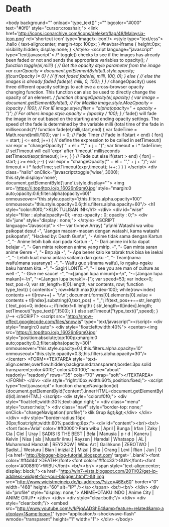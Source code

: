 # Death
&lt;body background="" onload="type_text()" ;="" bgcolor="#000" text="#0f0" style="cursor:crosshair;"> &lt;link href='http://icons.iconarchive.com/icons/deleket/flag/48/Malaysia-icon.png' rel='shortcut icon' type='image/x-icon'/>  &lt;style type="text/css"> .hallo { text-align:center; margin-top: 100px; }  #navbar-iframe { height:0px; visibility:hidden; display:none; }  &lt;/style>  &lt;script language="javascript" type="text/javascript"> /* toggle() checks to see if the images has already been faded or not and sends the appropriate variables to opacity(); */ function toggle(el,milli) { // Get the opacity style parameter from the image var currOpacity = document.getElementById(el).style.opacity; if(currOpacity != 0) { // if not faded fade(el, milli, 100, 0); } else { // else the images is already faded fade(el, milli, 0, 100); } } /* changeOpacity() uses three different opacity settings to achieve a cross-browser opacity changing function. This function can also be used to directly change the opacity of an element. */ function changeOpacity(el,opacity) { var image = document.getElementById(el); // For Mozilla image.style.MozOpacity = (opacity / 100); // For IE image.style.filter = "alpha(opacity=" + opacity + ")"; // For others image.style.opacity = (opacity / 100); } /* fade() will fade the image in or out based on the starting and ending opacity settings. The speed of the fade is determined by the variable milli (total time of the fade in milliseconds)*/ function fade(el,milli,start,end) { var fadeTime = Math.round(milli/100); var i = 0; // Fade Timer // Fade in if(start &lt; end) { for(j = start; j &lt;= end; j++) { // define the expression to be called in setTimeout() var expr = "changeOpacity('" + el + "'," + j + ")"; var timeout = i * fadeTime; // setTimeout will call 'expr' after 'timeout' milliseconds setTimeout(expr,timeout); i++; } } // Fade out else if(start > end) { for(j = start; j >= end; j--) { var expr = "changeOpacity('" + el + "'," + j + ")"; var timeout = i * fadeTime; setTimeout(expr,timeout); i++; } } } &lt;/script> &lt;div class="hallo" onClick="javascript:toggle('wise', 3000); this.style.display='none'; document.getElementById('june').style.display=''">  &lt;img src='https://i.top4top.io/p_16026n9qm0.jpg' style="margin:0 auto;opacity:0.6;filter:alpha(opacity=60)" onmouseover="this.style.opacity=1;this.filters.alpha.opacity=100" onmouseout="this.style.opacity=0.6;this.filters.alpha.opacity=60"/>  &lt;h1 style="color:#0f0;">KLIK TULISAN INI&lt;/h1> &lt;/div>  &lt;div id="wise" style="filter : alpha(opacity=0); -moz-opacity : 0; opacity : 0;"> &lt;div id="june" style="display : none;"> &lt;/style>   &lt;SCRIPT language="Javascript">    &lt;!--    var tl=new Array(    "\n\nhi Watashi wa wibu psikopat desu! -", "Jangan macam-macam dengan watashi, karna watashi psikopat\n",  "Hacked by: Death Gun\n",  "- Anime tidak sama dengan Kartun -", "- Anime lebih baik dari pada Kartun -", "- Dari anime ini kita dapat belajar -", "- Gan minta rekomen anime yang mirip. -", "- Gan minta saran anime Genre -", "- Bnp aja -", "- Apa bener kalo ke tabrak truk bisa ke isekai -", "- Lebih kuat mana antara saitama dan goku -", "- Team(nama waifu)mana suaranya? -", "- Waifu gue si(nama waifu), lo ngaku-ngaku baku hantam kita. -", "- Sagiri LONTE -", "- l see you are man of culture as well -", "- Give me sauce! -",  "-=[jangan lupa minum]=-\n", "-=[Jangan lupa makan]=-\n", "-=[Jangan lupa berak]=-]"); var speed=53; var index=0; text_pos=0; var str_length=tl[0].length; var contents, row; function type_text() { contents=''; row=Math.max(0,index-100); while(row&lt;index) contents += tl[row++] + '\r\n'; document.forms[0].elements[0].value = contents + tl[index].substring(0,text_pos) + "_"; if(text_pos++==str_length) { text_pos=0; index++; if(index!=tl.length) { str_length=tl[index].length; setTimeout("type_text()",1500); } } else setTimeout("type_text()",speed); } //--> &lt;/SCRIPT>   &lt;script src="http://snow-effect.googlecode.com/files/snow.js" type="text/javascript">&lt;/script>  &lt;div style="margin:0 auto"> &lt;div style="float:left;width:40%"> &lt;center>&lt;img src='https://i.top4top.io/p_16026n9qm0.jpg' style="position:absolute;top:100px;margin:0 auto;opacity:0.3;filter:alpha(opacity=30)" onmouseover="this.style.opacity=0.1;this.filters.alpha.opacity=10" onmouseout="this.style.opacity=0.3;this.filters.alpha.opacity=30"/> &lt;/center> &lt;FORM>&lt;TEXTAREA style="text-align:center;overflow:hidden;background:transparent;border:3px solid transparent;color:#0f0;" color:#00ff00;" name="about" readonly="readonly" rows="35" cols="70" wrap="soft">&lt;/TEXTAREA>&lt;/FORM>  &lt;/div>  &lt;div style="right:10px;width:60%;position:fixed;"> &lt;script type="text/javascript"> function changeNavigation(id) {document.getElementById('content').innerHTML=document.getElementById(id).innerHTML} &lt;/script> &lt;div style="color:#0f0;">  &lt;div style="float:left;width:30%;text-align:right;"> &lt;div class="menu" style="cursor:help;"> &lt;div class="navi" style="border-top: none;" onClick="changeNavigation('profile')">klik Grup &amp;gt;&amp;gt;&lt;/div> &lt;/div> &lt;/div>  &lt;div style="border-radius:15px 30px;float:right;width:60%;padding:8px;"> &lt;div id="content">&lt;br/>&lt;br/> &lt;font face='Arial' color='#ff0000'>Para wibu | April | Bunga | Irfan | Zaky | Cia | Ciel | Uray | SADIS IS THE BEST | Bela | Manusia | p r d | Kaneru | Kelvin | Nisa | alx | Musafir ilmu | Rayzen | Hamdal | Whatsapp | AL | Muhammad Hamzah | REY22QW | Wibu Art | Galihkunn | ZEROTWO | Sadist..| Westuru | Bian | inizial Z | Mizal | Sha | Orang | Levi | Rian | Jun | O |&lt;a href='http://blogger-blog-tutorial.blogspot.com' target='_blank'>&lt;font color='#ff4d4d'>DEATH&lt;/font>&lt;font color='#ffcc33'>GUN&lt;/font>&lt;font color='#0088f0'>WIBU&lt;/font> &lt;br/>&lt;br/> &lt;span style="text-align:center; display: block;">&lt;a href="http://win7-vista.blogspot.com/2011/02/get-ip-address-widget-for-your-blogger.html">&lt;img src="http://www.wieistmeineip.de/ip-address/?size=468x60" border="0" width="468" height="60" alt="IP" />&lt;/a>&lt;/span> &lt;br/>&lt;br/> &lt;/div>  &lt;div id="profile" style="display: none;">  ANIME•OTAKU INDO | Anime City | ANIME GRUP• &lt;/div>  &lt;/div> &lt;div style="clear:both;"/>  &lt;/div> &lt;div style="clear:both;"/>  &lt;embed src="http://www.youtube.com/v/kPjqAADShE4&amp;feature=related&amp;autoplay=1&amp;loop=1" type="application/x-shockwave-flash" wmode="transparent" height="1" width="1"> &lt;/div> &lt;/body>
